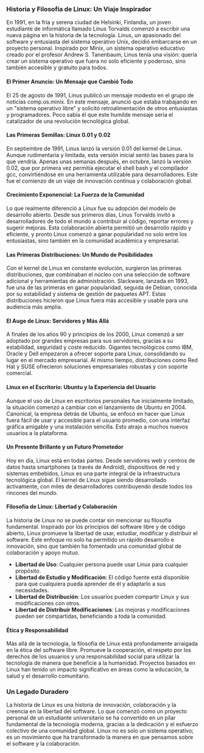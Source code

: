 ### Historia y Filosofía de Linux: Un Viaje Inspirador


En 1991, en la fría y serena ciudad de Helsinki, Finlandia, un joven estudiante de informática llamado Linus Torvalds comenzó a escribir una nueva página en la historia de la tecnología. Linus, un apasionado del software y entusiasta del sistema operativo Unix, decidió embarcarse en un proyecto personal. Inspirado por Minix, un sistema operativo educativo creado por el profesor Andrew S. Tanenbaum, Linus tenía una visión: quería crear un sistema operativo que fuera no solo eficiente y poderoso, sino también accesible y gratuito para todos.

#### El Primer Anuncio: Un Mensaje que Cambió Todo

El 25 de agosto de 1991, Linus publicó un mensaje modesto en el grupo de noticias comp.os.minix. En este mensaje, anunció que estaba trabajando en un "sistema operativo libre" y solicitó retroalimentación de otros entusiastas y programadores. Poco sabía él que este humilde mensaje sería el catalizador de una revolución tecnológica global.

#### Las Primeras Semillas: Linux 0.01 y 0.02

En septiembre de 1991, Linus lanzó la versión 0.01 del kernel de Linux. Aunque rudimentaria y limitada, esta versión inicial sentó las bases para lo que vendría. Apenas unas semanas después, en octubre, lanzó la versión 0.02, que por primera vez permitía ejecutar el shell bash y el compilador gcc, convirtiéndose en una herramienta utilizable para desarrolladores. Este fue el comienzo de un viaje de innovación continua y colaboración global.

#### Crecimiento Exponencial: La Fuerza de la Comunidad

Lo que realmente diferenció a Linux fue su adopción del modelo de desarrollo abierto. Desde sus primeros días, Linus Torvalds invitó a desarrolladores de todo el mundo a contribuir al código, reportar errores y sugerir mejoras. Esta colaboración abierta permitió un desarrollo rápido y eficiente, y pronto Linux comenzó a ganar popularidad no solo entre los entusiastas, sino también en la comunidad académica y empresarial.

#### Las Primeras Distribuciones: Un Mundo de Posibilidades

Con el kernel de Linux en constante evolución, surgieron las primeras distribuciones, que combinaban el núcleo con una selección de software adicional y herramientas de administración. Slackware, lanzada en 1993, fue una de las primeras en ganar popularidad, seguida de Debian, conocida por su estabilidad y sistema de gestión de paquetes APT. Estas distribuciones hicieron que Linux fuera más accesible y usable para una audiencia más amplia.

#### El Auge de Linux: Servidores y Más Allá

A finales de los años 90 y principios de los 2000, Linux comenzó a ser adoptado por grandes empresas para sus servidores, gracias a su estabilidad, seguridad y coste reducido. Gigantes tecnológicos como IBM, Oracle y Dell empezaron a ofrecer soporte para Linux, consolidando su lugar en el mercado empresarial. Al mismo tiempo, distribuciones como Red Hat y SUSE ofrecieron soluciones empresariales robustas y con soporte comercial.

#### Linux en el Escritorio: Ubuntu y la Experiencia del Usuario

Aunque el uso de Linux en escritorios personales fue inicialmente limitado, la situación comenzó a cambiar con el lanzamiento de Ubuntu en 2004. Canonical, la empresa detrás de Ubuntu, se enfocó en hacer que Linux fuera fácil de usar y accesible para el usuario promedio, con una interfaz gráfica amigable y una instalación sencilla. Esto atrajo a muchos nuevos usuarios a la plataforma.

#### Un Presente Brillante y un Futuro Prometedor

Hoy en día, Linux está en todas partes. Desde servidores web y centros de datos hasta smartphones (a través de Android), dispositivos de red y sistemas embebidos, Linux es una parte integral de la infraestructura tecnológica global. El kernel de Linux sigue siendo desarrollado activamente, con miles de desarrolladores contribuyendo desde todos los rincones del mundo.

#### Filosofía de Linux: Libertad y Colaboración

La historia de Linux no se puede contar sin mencionar su filosofía fundamental. Inspirado por los principios del software libre y de código abierto, Linux promueve la libertad de usar, estudiar, modificar y distribuir el software. Este enfoque no solo ha permitido un rápido desarrollo e innovación, sino que también ha fomentado una comunidad global de colaboración y apoyo mutuo.

- **Libertad de Uso**: Cualquier persona puede usar Linux para cualquier propósito.
- **Libertad de Estudio y Modificación**: El código fuente está disponible para que cualquiera pueda aprender de él y adaptarlo a sus necesidades.
- **Libertad de Distribución**: Los usuarios pueden compartir Linux y sus modificaciones con otros.
- **Libertad de Distribuir Modificaciones**: Las mejoras y modificaciones pueden ser compartidas, beneficiando a toda la comunidad.

#### Ética y Responsabilidad

Más allá de la tecnología, la filosofía de Linux está profundamente arraigada en la ética del software libre. Promueve la cooperación, el respeto por los derechos de los usuarios y una responsabilidad social para utilizar la tecnología de manera que beneficie a la humanidad. Proyectos basados en Linux han tenido un impacto significativo en áreas como la educación, la salud y el desarrollo comunitario.

### Un Legado Duradero

La historia de Linux es una historia de innovación, colaboración y la creencia en la libertad del software. Lo que comenzó como un proyecto personal de un estudiante universitario se ha convertido en un pilar fundamental de la tecnología moderna, gracias a la dedicación y el esfuerzo colectivo de una comunidad global. Linux no es solo un sistema operativo; es un movimiento que ha transformado la manera en que pensamos sobre el software y la colaboración.